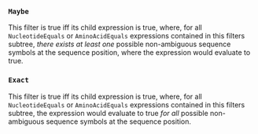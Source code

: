 
### `Maybe`

This filter is true iff its child expression is true, where,
for all `NucleotideEquals` or `AminoAcidEquals` expressions
contained in this filters subtree, _there exists at least
one_ possible non-ambiguous sequence symbols at the sequence
position, where the expression would evaluate to true.

### `Exact`

This filter is true iff its child expression is true, where,
for all `NucleotideEquals` or `AminoAcidEquals` expressions
contained in this filters subtree, the expression would
evaluate to true _for all_ possible non-ambiguous sequence
symbols at the sequence position.